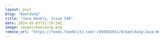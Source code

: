 ```yaml
---
layout: post
blog: "Baeldung"
title: "Java Weekly, Issue 540"
date: 2024-05-03T11:19:24Z
image: images/baeldung.png
remote_url: "https://feeds.feedblitz.com/~/894502031/0/baeldung~Java-Weekly-Issue"
---
```

